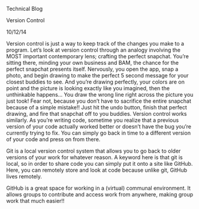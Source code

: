 Technical Blog

Version Control

10/12/14

Version control is just a way to keep track of the changes you make to a program. Let’s look at version control through an analogy involving the MOST important contemporary lens; crafting the perfect snapchat. You’re sitting there, minding your own business and BAM, the chance for the perfect snapchat presents itself. Nervously, you open the app, snap a photo, and begin drawing to make the perfect 5 second message for your closest buddies to see. And you’re drawing perfectly, your colors are on point and the picture is looking exactly like you imagined, then the unthinkable happens… You draw the wrong line right across the picture you just took! Fear not, because you don’t have to sacrifice the entire snapchat because of a simple mistake!! Just hit the undo button, finish that perfect drawing, and fire that snapchat off to you buddies. Version control works similarly. As you’re writing code, sometime you realize that a previous version of your code actually worked better or doesn’t have the bug you’re currently trying to fix. You can simply go back in time to a different version of your code and press on from there.

Git is a local version control system that allows you to go back to older versions of your work for whatever reason. A keyword here is that git is local, so in order to share code you can simply put it onto a site like GitHub. Here, you can remotely store and look at code because unlike git, GitHub lives remotely.

GitHub is a great space for working in a (virtual) communal environment. It allows groups to contribute and access work from anywhere, making group work that much easier!!
